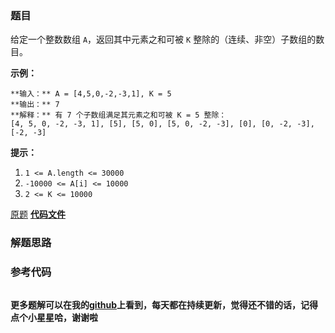 ### 题目
给定一个整数数组 `A`，返回其中元素之和可被 `K` 整除的（连续、非空）子数组的数目。



**示例：**

    
    
    **输入：** A = [4,5,0,-2,-3,1], K = 5
    **输出：** 7
    **解释：** 有 7 个子数组满足其元素之和可被 K = 5 整除：
    [4, 5, 0, -2, -3, 1], [5], [5, 0], [5, 0, -2, -3], [0], [0, -2, -3], [-2, -3]
    



**提示：**

  1. `1 <= A.length <= 30000`
  2. `-10000 <= A[i] <= 10000`
  3. `2 <= K <= 10000`

[原题](https://leetcode-cn.com/problems/subarray-sums-divisible-by-k/)    **[代码文件]()**


### 解题思路




### 参考代码

```go


```




**更多题解可以在我的[github](https://github.com/LZH139/leetcode_Go)上看到，每天都在持续更新，觉得还不错的话，记得点个小星星哈，谢谢啦**
